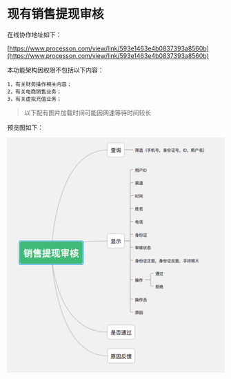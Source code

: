 # 现有销售提现审核

在线协作地址如下：

[https://www.processon.com/view/link/593e1463e4b0837393a8560b](https://www.processon.com/view/link/593e1463e4b0837393a8560b)

本功能架构因权限不包括以下内容：

```
1，有关财务操作相关内容；
2，有关电商销售业务；
3，有关虚拟充值业务；
```

> 以下配有图片加载时间可能因网速等待时间较长

预览图如下：

![](/assets/Snip20170612_4.png)

